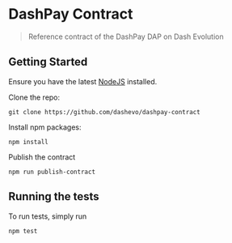 # DashPay Contract

> Reference contract of the DashPay DAP on Dash Evolution


## Getting Started 

Ensure you have the latest [NodeJS](https://nodejs.org/en/download/) installed.

Clone the repo:

```
git clone https://github.com/dashevo/dashpay-contract
```

Install npm packages:

```
npm install
```

Publish the contract 

```
npm run publish-contract
```

## Running the tests

To run tests, simply run

```shell
npm test
```
